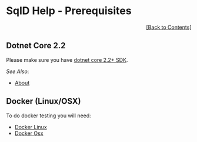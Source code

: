 ﻿# SqlD Help - Prerequisites

<div align="right">
	<a href="https://github.com/RealOrko/sql-d/blob/master/docs/_.md#sqld-help---contents">[Back to Contents]</a>
</div>

## Dotnet Core 2.2

Please make sure you have [dotnet core 2.2+ SDK](https://dotnet.microsoft.com/download).

 *See Also*:

  - [About](https://github.com/RealOrko/sql-d/blob/master/docs/about.md)
 
## Docker (Linux/OSX)

To do docker testing you will need:

 - [Docker Linux](https://docs.docker.com/install/linux/docker-ce/ubuntu/)
 - [Docker Osx](https://docs.docker.com/docker-for-mac/install/)

